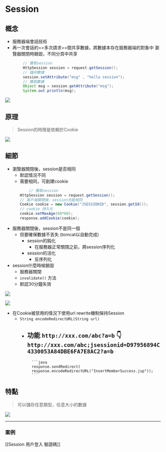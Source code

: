 # Session 
## 概念
- 服務器端會話技術
- 再一次會話的==多次請求==間共享數據，將數據本存在服務器端的對象中
		瀏覽器關閉時銷毀，不同分頁中共享
```java
		// 獲取session
        HttpSession session = request.getSession();
        // 儲存數據
        session.setAttribute("msg" , "hello session");
		// 獲取數據
        Object msg = session.getAttribute("msg");
        System.out.println(msg);
```


![](https://i.imgur.com/A7b7KRN.png)

## 原理
> Session的時限是依賴於Cookie

![](https://i.imgur.com/SASnOYx.png)


## 細節
- 瀏覽器關閉後，session是否相同
	- 默認情況不同
	- 需要相同，可創建cookie
		```java
			// 獲取session
        HttpSession session = request.getSession();
        // 客戶端關閉後，session也能相同
        Cookie cookie = new Cookie("JSESSIONID", session.getId());
		// cookie 持久化
        cookie.setMaxAge(60*60);
        response.addCookie(cookie);
		```
- 服務器關閉後，session不是同一個
	- 但要確保數據不丟失 (tomcat以自動完成)
		- session的鈍化
			- 在服務器正常關閉之前，將session序列化
		- session的活化
			- 反序列化
- session什麼時候銷毀
	- 服務器關閉
	- `invalidate()` 方法
	- 默認30分鐘失效

![](https://i.imgur.com/OgMUK8n.png)


![](https://i.imgur.com/TEO1AoQ.png)

- 在Cookie被禁用的情況下使用url rewrite機制保持Session
	- `String encodeRedirectURL(String url)`
		- 功能
			`http://xxx.com/abc?a=b` 
			👇`http://xxx.com/abc;jsessionid=D97956894C4330053A84DBE6FA7E8AC2?a=b`
			- 
				```java
				response.sendRedirect(
				response.encodeRedirectURL("InsertMemberSuccess.jsp"));
				```
		

## 特點
> 可以儲存任意類型，任意大小的數據

![](https://i.imgur.com/5708Tzp.png)

---
### 案例
[[Session 用戶登入 驗證碼]]